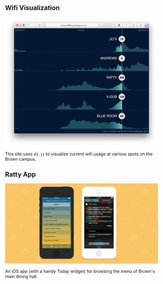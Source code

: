 ## Wifi Visualization

![Wifi visualization](wifi.png)

This site uses <code>d3.js</code> to visualize current wifi usage at various spots on the Brown campus.

## Ratty App

![Ratty app](ratty.png)

An iOS app (with a handy Today widget) for browsing the menu of Brown's main dining hall.
